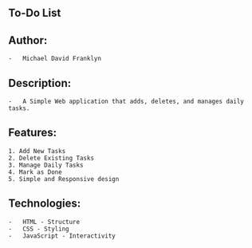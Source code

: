 ## To-Do List

## Author:
    -   Michael David Franklyn 

## Description:
    -   A Simple Web application that adds, deletes, and manages daily tasks.

## Features:
    1. Add New Tasks
    2. Delete Existing Tasks
    3. Manage Daily Tasks
    4. Mark as Done
    5. Simple and Responsive design

## Technologies:
    -   HTML - Structure
    -   CSS - Styling
    -   JavaScript - Interactivity



